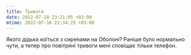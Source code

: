 ```yaml
---
title: Тривоги
date: 2022-07-10 23:21:05 +03:00
mtime: 2022-07-16 22:34:25 +03:00
---
```


Якого дідька коїться з сире́нами на Оболоні? Раніше було нормально чути, а тепер про повітряні тривоги мені сповіщає тільки телефон.
